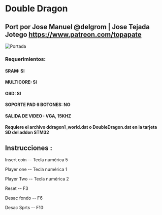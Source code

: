 # Double Dragon

## Port por Jose Manuel @delgrom |  Jose Tejada Jotego https://www.patreon.com/topapate

![Portada](https://user-images.githubusercontent.com/31018768/80795477-e3217080-8b9c-11ea-9902-53b5b653b5d2.jpg)

### Requerimientos:

#### SRAM: SI

#### MULTICORE: SI

#### OSD: SI

#### SOPORTE PAD 6 BOTONES: NO

#### SALIDA DE VIDEO : VGA, 15KHZ

#### Requiere el archivo ddragon1_world.dat o DoubleDragon.dat en la tarjeta SD del addon STM32

## Instrucciones :

Insert coin -- Tecla numérica 5 

Player one  -- Tecla numérica 1

Player Two  -- Tecla numérica 2

Reset       -- F3

Desac fondo -- F6

Desac Sprts -- F10
